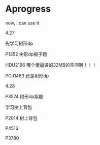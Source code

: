 # Aprogress
now, I can use it

4.27

先学习树形dp

P1352 树形dp板子题

HDU2196 哪个傻逼设的32MB的空间啊！！！

POJ1463 还是树形dp


4.28

P3574 树形dp紫题

学习树上背包

P2014 树上背包

P4516

P3780

